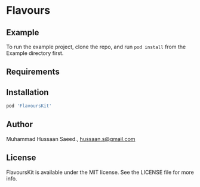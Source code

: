 # Flavours

## Example

To run the example project, clone the repo, and run `pod install` from the Example directory first.

## Requirements

## Installation


```ruby
pod 'FlavoursKit'
```

## Author

Muhammad Hussaan Saeed., hussaan.s@gmail.com

## License

FlavoursKit is available under the MIT license. See the LICENSE file for more info.
